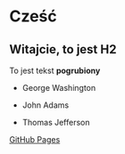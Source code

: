 # Cześć
## Witajcie, to jest H2

To jest tekst **pogrubiony**

- George Washington
* John Adams
+ Thomas Jefferson

[GitHub Pages](https://pages.github.com/)